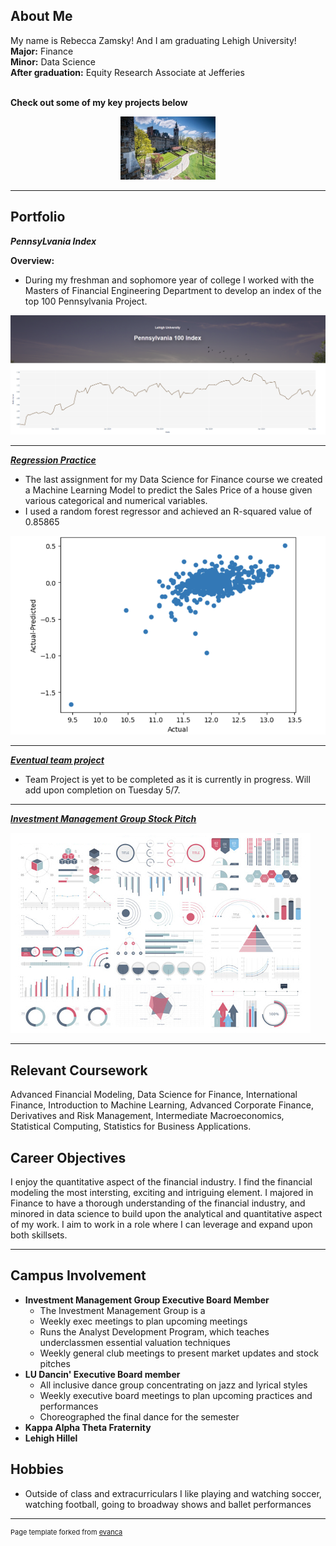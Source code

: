 ## About Me

My name is Rebecca Zamsky! And I am graduating Lehigh University!
<br> **Major:** Finance
<br> **Minor:** Data Science
<br> **After graduation:** Equity Research Associate at Jefferies
<br><br>

**Check out some of my key projects below**

<!-- Upload your own photo and change the path -->

<p style="text-align:center;">
  <img src="/images/download.jpg?raw=true" width="30%">
</p>



</p>

---

## Portfolio

<!-- You can link to other websites, PDFs in this repo, and other pages in this repo -->

_**PennsyLvania Index**_

**Overview:**
- During my freshman and sophomore year of college I worked with the Masters of Financial Engineering Department to develop an index of the top 100 Pennsylvania Project. 


<img src="https://github.com/rz780/Rebecca_Zamsky_Website/blob/master/images/PA_100.png?raw=true"/>

---

_**[Regression Practice](Regression_practice)**_

- The last assignment for my Data Science for Finance course we created a Machine Learning Model to predict the Sales Price of a house given various categorical and numerical variables.
- I used a random forest regressor and achieved an R-squared value of 0.85865

<img src="https://github.com/rz780/Rebecca_Zamsky_Website/blob/master/images/graph.png?raw=true"/>

---

_**[Eventual team project](https://donbowen.github.io/teamproject/)**_
- Team Project is yet to be completed as it is currently in progress. Will add upon completion on Tuesday 5/7.

---

_**[Investment Management Group Stock Pitch](/pdf/sample_presentation.pdf)**_

<img src="images/dummy_thumbnail.jpg?raw=true"/>

---

## Relevant Coursework

Advanced Financial Modeling, Data Science for Finance, International Finance, Introduction to Machine Learning, Advanced Corporate Finance, Derivatives and Risk Management, Intermediate Macroeconomics, Statistical Computing, Statistics for Business Applications.


## Career Objectives

I enjoy the quantitative aspect of the financial industry. I find the financial modeling the most intersting, exciting and intriguing element. I majored in Finance to have a thorough understanding of the financial industry, and minored in data science to build upon the analytical and quantitative aspect of my work. I aim to work in a role where I can leverage and expand upon both skillsets.

---

## Campus Involvement
- **Investment Management Group Executive Board Member**
    - The Investment Management Group is a 
    - Weekly exec meetings to plan upcoming meetings
    - Runs the Analyst Development Program, which teaches underclassmen essential valuation techniques
    - Weekly general club meetings to present market updates and stock pitches 
- **LU Dancin' Executive Board member**
    - All inclusive dance group concentrating on jazz and lyrical styles
    - Weekly executive board meetings to plan upcoming practices and performances
    - Choreographed the final dance for the semester
- **Kappa Alpha Theta Fraternity**
- **Lehigh Hillel**

## Hobbies
- Outside of class and extracurriculars I like playing and watching soccer, watching football, going to broadway shows and ballet performances


---
<p style="font-size:11px">Page template forked from <a href="https://github.com/evanca/quick-portfolio">evanca</a></p>
<!-- Remove above link if you don't want to attibute -->
